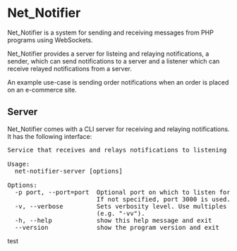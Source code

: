 Net_Notifier
============

Net_Notifier is a system for sending and receiving messages from PHP programs using WebSockets.

Net_Notifier provides a server for listeing and relaying notifications, a sender, which can send notifications to a server and a listener which can receive relayed notifications from a server.

An example use-case is sending order notifications when an order is placed on an e-commerce site.

Server
------

Net_Notifier comes with a CLI server for receiving and relaying notifications. It has the following interface:

<pre>
Service that receives and relays notifications to listening clients.

Usage:
  net-notifier-server [options]

Options:
  -p port, --port=port  Optional port on which to listen for notifications.
                        If not specified, port 3000 is used.
  -v, --verbose         Sets verbosity level. Use multiples for more detail
                        (e.g. "-vv").
  -h, --help            show this help message and exit
  --version             show the program version and exit
</pre>

test
